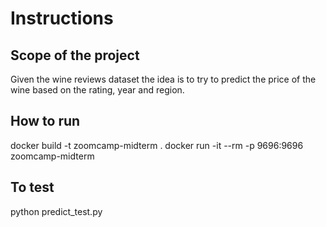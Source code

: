 # Instructions

## Scope of the project
Given the wine reviews dataset the idea is to try to predict the price of the wine based on the rating, year and region.

## How to run

docker build -t zoomcamp-midterm .
docker run -it --rm -p 9696:9696 zoomcamp-midterm

## To test 
python predict_test.py